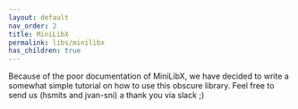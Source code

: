 ```yaml
---
layout: default
nav_order: 2
title: MiniLibX
permalink: libs/minilibx
has_children: true
---
```


Because of the poor documentation of MiniLibX, we have decided to write a
somewhat simple tutorial on how to use this obscure library. Feel free to send
us (hsmits and jvan-sni) a thank you via slack ;)